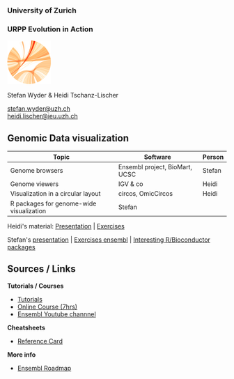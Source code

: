 ### University of Zurich
### URPP Evolution in Action
![URPP logo](Logo_URPP_kl2.png)

Stefan Wyder & Heidi Tschanz-Lischer

stefan.wyder@uzh.ch  
heidi.lischer@ieu.uzh.ch


## Genomic Data visualization
  
  

Topic             | Software | Person 
----------------- | -------- | ------------------
Genome browsers | Ensembl project, BioMart, UCSC | Stefan
Genome viewers | IGV & co | Heidi
Visualization in a circular layout | circos, OmicCircos | Heidi
R packages for genome-wide visualization | Stefan
  
  
Heidi's material: [Presentation](URPP_Tutorial_GenomicVisual_HL.pdf) | [Exercises](Exercises_GenomicVisualiz_HL.pdf)  
  
Stefan's [presentation](URPP_Tutorial_GenomicVisual_SW.pdf) | [Exercises ensembl](Exercises_ensembl.md) | [Interesting R/Bioconductor packages](Rpackages.md) 
  
  
  
## Sources / Links
  
**Tutorials / Courses**    
- [Tutorials](http://www.ensembl.org/info/website/tutorials/index.html)
- [Online Course (7hrs)](http://www.ebi.ac.uk/training/online/course/ensembl-browser-webinar-series-2016)
- [Ensembl Youtube channnel](https://www.youtube.com/user/EnsemblHelpdesk)

**Cheatsheets**  
- [Reference Card](Ensembl_quick_reference_card.pdf)  
  
**More info**  
- [Ensembl Roadmap](http://www.ensembl.info/roadmap/)
